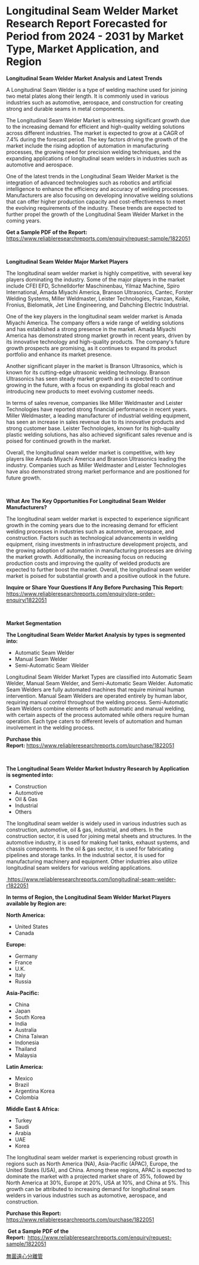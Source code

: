 <p><h1>Longitudinal Seam Welder Market Research Report Forecasted for Period from 2024 -  2031 by Market Type, Market Application, and Region</h1></p><p><strong>Longitudinal Seam Welder Market Analysis and Latest Trends</strong></p>
<p><p>A Longitudinal Seam Welder is a type of welding machine used for joining two metal plates along their length. It is commonly used in various industries such as automotive, aerospace, and construction for creating strong and durable seams in metal components.</p><p>The Longitudinal Seam Welder Market is witnessing significant growth due to the increasing demand for efficient and high-quality welding solutions across different industries. The market is expected to grow at a CAGR of 7.4% during the forecast period. The key factors driving the growth of the market include the rising adoption of automation in manufacturing processes, the growing need for precision welding techniques, and the expanding applications of longitudinal seam welders in industries such as automotive and aerospace.</p><p>One of the latest trends in the Longitudinal Seam Welder Market is the integration of advanced technologies such as robotics and artificial intelligence to enhance the efficiency and accuracy of welding processes. Manufacturers are also focusing on developing innovative welding solutions that can offer higher production capacity and cost-effectiveness to meet the evolving requirements of the industry. These trends are expected to further propel the growth of the Longitudinal Seam Welder Market in the coming years.</p></p>
<p><strong>Get a Sample PDF of the Report:&nbsp;</strong> <a href="https://www.reliableresearchreports.com/enquiry/request-sample/1822051">https://www.reliableresearchreports.com/enquiry/request-sample/1822051</a></p>
<p>&nbsp;</p>
<p><strong>Longitudinal Seam Welder Major Market Players</strong></p>
<p><p>The longitudinal seam welder market is highly competitive, with several key players dominating the industry. Some of the major players in the market include CFEI EFD, Schnelldorfer Maschinenbau, Yilmaz Machine, Spiro International, Amada Miyachi America, Branson Ultrasonics, Cantec, Forster Welding Systems, Miller Weldmaster, Leister Technologies, Franzan, Koike, Fronius, Bielomatik, Jet Line Engineering, and Dahching Electric Industrial.</p><p>One of the key players in the longitudinal seam welder market is Amada Miyachi America. The company offers a wide range of welding solutions and has established a strong presence in the market. Amada Miyachi America has demonstrated strong market growth in recent years, driven by its innovative technology and high-quality products. The company's future growth prospects are promising, as it continues to expand its product portfolio and enhance its market presence.</p><p>Another significant player in the market is Branson Ultrasonics, which is known for its cutting-edge ultrasonic welding technology. Branson Ultrasonics has seen steady market growth and is expected to continue growing in the future, with a focus on expanding its global reach and introducing new products to meet evolving customer needs.</p><p>In terms of sales revenue, companies like Miller Weldmaster and Leister Technologies have reported strong financial performance in recent years. Miller Weldmaster, a leading manufacturer of industrial welding equipment, has seen an increase in sales revenue due to its innovative products and strong customer base. Leister Technologies, known for its high-quality plastic welding solutions, has also achieved significant sales revenue and is poised for continued growth in the market.</p><p>Overall, the longitudinal seam welder market is competitive, with key players like Amada Miyachi America and Branson Ultrasonics leading the industry. Companies such as Miller Weldmaster and Leister Technologies have also demonstrated strong market performance and are positioned for future growth.</p></p>
<p>&nbsp;</p>
<p><strong>What Are The Key Opportunities For Longitudinal Seam Welder Manufacturers?</strong></p>
<p><p>The longitudinal seam welder market is expected to experience significant growth in the coming years due to the increasing demand for efficient welding processes in industries such as automotive, aerospace, and construction. Factors such as technological advancements in welding equipment, rising investments in infrastructure development projects, and the growing adoption of automation in manufacturing processes are driving the market growth. Additionally, the increasing focus on reducing production costs and improving the quality of welded products are expected to further boost the market. Overall, the longitudinal seam welder market is poised for substantial growth and a positive outlook in the future.</p></p>
<p><strong>Inquire or Share Your Questions If Any Before Purchasing This Report:</strong> <a href="https://www.reliableresearchreports.com/enquiry/pre-order-enquiry/1822051">https://www.reliableresearchreports.com/enquiry/pre-order-enquiry/1822051</a></p>
<p>&nbsp;</p>
<p><strong>Market Segmentation</strong></p>
<p><strong>The Longitudinal Seam Welder Market Analysis by types is segmented into:</strong></p>
<p><ul><li>Automatic Seam Welder</li><li>Manual Seam Welder</li><li>Semi-Automatic Seam Welder</li></ul></p>
<p><p>Longitudinal Seam Welder Market Types are classified into Automatic Seam Welder, Manual Seam Welder, and Semi-Automatic Seam Welder. Automatic Seam Welders are fully automated machines that require minimal human intervention. Manual Seam Welders are operated entirely by human labor, requiring manual control throughout the welding process. Semi-Automatic Seam Welders combine elements of both automatic and manual welding, with certain aspects of the process automated while others require human operation. Each type caters to different levels of automation and human involvement in the welding process.</p></p>
<p><strong>Purchase this Report:&nbsp;</strong><a href="https://www.reliableresearchreports.com/purchase/1822051">https://www.reliableresearchreports.com/purchase/1822051</a></p>
<p>&nbsp;</p>
<p><strong>The Longitudinal Seam Welder Market Industry Research by Application is segmented into:</strong></p>
<p><ul><li>Construction</li><li>Automotive</li><li>Oil & Gas</li><li>Industrial</li><li>Others</li></ul></p>
<p><p>The longitudinal seam welder is widely used in various industries such as construction, automotive, oil & gas, industrial, and others. In the construction sector, it is used for joining metal sheets and structures. In the automotive industry, it is used for making fuel tanks, exhaust systems, and chassis components. In the oil & gas sector, it is used for fabricating pipelines and storage tanks. In the industrial sector, it is used for manufacturing machinery and equipment. Other industries also utilize longitudinal seam welders for various welding applications.</p></p>
<p><a href="https://www.reliableresearchreports.com/longitudinal-seam-welder-r1822051">&nbsp;https://www.reliableresearchreports.com/longitudinal-seam-welder-r1822051</a></p>
<p><strong>In terms of Region, the Longitudinal Seam Welder Market Players available by Region are:</strong></p>
<p>
    <p> <strong> North America: </strong>
        <ul>
            <li>United States</li>
            <li>Canada</li>
        </ul>
        </p> 
    <p> <strong> Europe: </strong>
        <ul>
            <li>Germany</li>
            <li>France</li>
            <li>U.K.</li>
            <li>Italy</li>
            <li>Russia</li>
        </ul>
        </p> 
    <p> <strong> Asia-Pacific: </strong>
        <ul>
            <li>China</li>
            <li>Japan</li>
            <li>South Korea</li>
            <li>India</li>
            <li>Australia</li>
            <li>China Taiwan</li>
            <li>Indonesia</li>
            <li>Thailand</li>
            <li>Malaysia</li>
        </ul>
        </p> 
    <p> <strong> Latin America: </strong>
        <ul>
            <li>Mexico</li>
            <li>Brazil</li>
            <li>Argentina Korea</li>
            <li>Colombia</li>
        </ul>
        </p> 
    <p> <strong> Middle East & Africa: </strong>
        <ul>
            <li>Turkey</li>
            <li>Saudi</li>
            <li>Arabia</li>
            <li>UAE</li>
            <li>Korea</li>
        </ul>
    </p>
    </p>
<p><p>The longitudinal seam welder market is experiencing robust growth in regions such as North America (NA), Asia-Pacific (APAC), Europe, the United States (USA), and China. Among these regions, APAC is expected to dominate the market with a projected market share of 35%, followed by North America at 30%, Europe at 20%, USA at 10%, and China at 5%. This growth can be attributed to increasing demand for longitudinal seam welders in various industries such as automotive, aerospace, and construction.</p></p>
<p><strong>Purchase this Report: </strong><a href="https://www.reliableresearchreports.com/purchase/1822051">https://www.reliableresearchreports.com/purchase/1822051</a></p>
<p>&nbsp;<strong>Get a Sample PDF of the Report:&nbsp;&nbsp;</strong><a href="https://www.reliableresearchreports.com/enquiry/request-sample/1822051">https://www.reliableresearchreports.com/enquiry/request-sample/1822051</a></p>
<p><strong></strong></p>
<p><p><a href="https://github.com/oqoeusbvpadwjs08/Market-Research-Report-List-1/blob/main/838835530615.md">無菌遠心分離管</a></p></p>